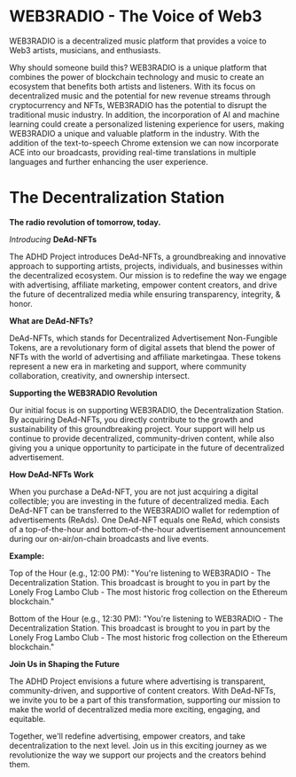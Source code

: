 # WEB3RADIO - The Voice of Web3
WEB3RADIO is a decentralized music platform that provides a voice to Web3 artists, musicians, and enthusiasts.

Why should someone build this?
WEB3RADIO is a unique platform that combines the power of blockchain technology and music to create an ecosystem that benefits both artists and listeners.
With its focus on decentralized music and the potential for new revenue streams through cryptocurrency and NFTs, WEB3RADIO has the potential to disrupt the traditional music industry.
In addition, the incorporation of AI and machine learning could create a personalized listening experience for users, making WEB3RADIO a unique and valuable platform in the industry.
With the addition of the text-to-speech Chrome extension we can now incorporate ACE into our broadcasts, providing real-time translations in multiple languages and further enhancing the user experience.
# The Decentralization Station

**The radio revolution of tomorrow, today.**

*Introducing* **DeAd-NFTs**

The ADHD Project introduces DeAd-NFTs, a groundbreaking and innovative approach to supporting artists, projects, individuals, and businesses within the decentralized ecosystem. Our mission is to redefine the way we engage with advertising, affiliate marketing, empower content creators, and drive the future of decentralized media while ensuring transparency, integrity, & honor.

**What are DeAd-NFTs?**

DeAd-NFTs, which stands for Decentralized Advertisement Non-Fungible Tokens, are a revolutionary form of digital assets that blend the power of NFTs with the world of advertising and affiliate marketingaa. These tokens represent a new era in marketing and support, where community collaboration, creativity, and ownership intersect.

**Supporting the WEB3RADIO Revolution**

Our initial focus is on supporting WEB3RADIO, the Decentralization Station. By acquiring DeAd-NFTs, you directly contribute to the growth and sustainability of this groundbreaking project. Your support will help us continue to provide decentralized, community-driven content, while also giving you a unique opportunity to participate in the future of decentralized advertisement.

**How DeAd-NFTs Work**

When you purchase a DeAd-NFT, you are not just acquiring a digital collectible; you are investing in the future of decentralized media. Each DeAd-NFT can be transferred to the WEB3RADIO wallet for redemption of advertisements (ReAds). One DeAd-NFT equals one ReAd, which consists of a top-of-the-hour and bottom-of-the-hour advertisement announcement during our on-air/on-chain broadcasts and live events.

**Example:**

Top of the Hour (e.g., 12:00 PM):
"You're listening to WEB3RADIO - The Decentralization Station. This broadcast is brought to you in part by the Lonely Frog Lambo Club - The most historic frog collection on the Ethereum blockchain."

Bottom of the Hour (e.g., 12:30 PM):
"You're listening to WEB3RADIO - The Decentralization Station. This broadcast is brought to you in part by the Lonely Frog Lambo Club - The most historic frog collection on the Ethereum blockchain."

**Join Us in Shaping the Future**

The ADHD Project envisions a future where advertising is transparent, community-driven, and supportive of content creators. With DeAd-NFTs, we invite you to be a part of this transformation, supporting our mission to make the world of decentralized media more exciting, engaging, and equitable.

Together, we'll redefine advertising, empower creators, and take decentralization to the next level. Join us in this exciting journey as we revolutionize the way we support our projects and the creators behind them.
